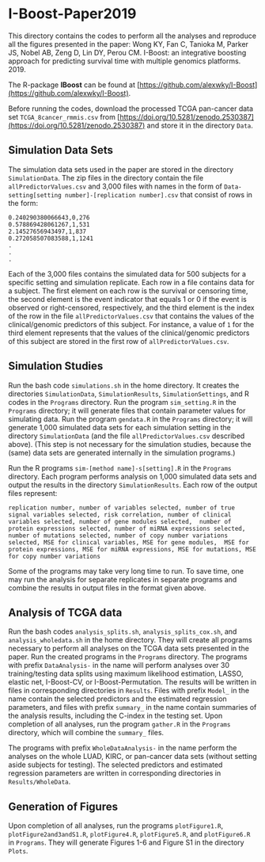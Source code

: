 # I-Boost-Paper2019

This directory contains the codes to perform all the analyses and reproduce all the figures presented in the paper: Wong KY, Fan C, Tanioka M, Parker JS, Nobel AB, Zeng D, Lin DY, Perou CM. I-Boost: an integrative boosting approach for predicting survival time with multiple genomics platforms. 2019.

The R-package **IBoost** can be found at [https://github.com/alexwky/I-Boost](https://github.com/alexwky/I-Boost).

Before running the codes, download the processed TCGA pan-cancer data set `TCGA_8cancer_rmmis.csv` from [https://doi.org/10.5281/zenodo.2530387](https://doi.org/10.5281/zenodo.2530387) and store it in the directory `Data`.

## Simulation Data Sets

The simulation data sets used in the paper are stored in the directory `SimulationData`. The zip files in the directory contain the file `allPredictorValues.csv` and 3,000 files with names in the form of `Data-setting[setting number]-[replication number].csv` that consist of rows in the form:
```
0.240290380066643,0,276
0.578869428061267,1,531
2.14527656943497,1,837
0.272058507083588,1,1241
.
.
.
```
Each of the 3,000 files contains the simulated data for 500 subjects for a specific setting and simulation replicate. Each row in a file contains data for a subject. The first element on each row is the survival or censoring time, the second element is the event indicator that equals 1 or 0 if the event is observed or right-censored, respectively, and the third element is the index of the row in the file `allPredictorValues.csv` that contains the values of the clinical/genomic predictors of this subject. For instance, a value of `1` for the third element represents that the values of the clinical/genomic predictors of this subject are stored in the first row of `allPredictorValues.csv`.

## Simulation Studies

Run the bash code `simulations.sh` in the home directory. It creates the directories `SimulationData`, `SimulationResults`, `SimulationSettings`, and R codes in the `Programs` directory. Run the program `sim_setting.R` in the `Programs` directory; it will generate files that contain parameter values for simulating data. Run the program `gendata.R` in the `Programs` directory; it will generate 1,000 simulated data sets for each simulation setting in the directory `SimulationData` (and the file `allPredictorValues.csv` described above). (This step is not necessary for the simulation studies, because the (same) data sets are generated internally in the simulation programs.)

Run the R programs `sim-[method name]-s[setting].R` in the `Programs` directory. Each program performs analysis on 1,000 simulated data sets and output the results in the directory `SimulationResults`. Each row of the output files represent:
```
replication number, number of variables selected, number of true signal variables selected, risk correlation, number of clinical variables selected, number of gene modules selected,  number of protein expressions selected, number of miRNA expressions selected, number of mutations selected, number of copy number variations selected, MSE for clinical variables, MSE for gene modules,  MSE for protein expressions, MSE for miRNA expressions, MSE for mutations, MSE for copy number variations
```
Some of the programs may take very long time to run. To save time, one may run the analysis for separate replicates in separate programs and combine the results in output files in the format given above.

## Analysis of TCGA data

Run the bash codes `analysis_splits.sh`, `analysis_splits_cox.sh`, and `analysis_wholedata.sh` in the home directory. They will create all programs necessary to perform all analyses on the TCGA data sets presented in the paper. Run the created programs in the `Programs` directory. The programs with prefix `DataAnalysis-` in the name will perform analyses over 30 training/testing data splits using maximum likelihood estimation, LASSO, elastic net, I-Boost-CV, or I-Boost-Permutation. The results will be written in files in corresponding directories in `Results`. Files with prefix `Model_` in the name contain the selected predictors and the estimated regression parameters, and files with prefix `summary_` in the name contain summaries of the analysis results, including the C-index in the testing set. Upon completion of all analyses, run the program `gather.R` in the `Programs` directory, which will combine the `summary_` files.

The programs with prefix `WholeDataAnalysis-` in the name perform the analyses on the whole LUAD, KIRC, or pan-cancer data sets (without setting aside subjects for testing). The selected predictors and estimated regression parameters are written in corresponding directories in `Results/WholeData`.

## Generation of Figures

Upon completion of all analyses, run the programs `plotFigure1.R`, `plotFigure2and3andS1.R`, `plotFigure4.R`, `plotFigure5.R`, and `plotFigure6.R` in `Programs`. They will generate Figures 1-6 and Figure S1 in the directory `Plots`.
